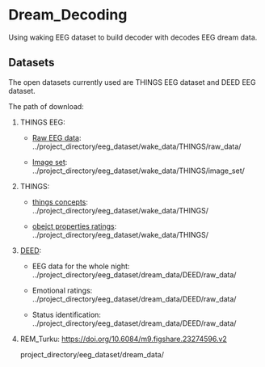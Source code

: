 # Dream_Decoding
Using waking EEG dataset to build decoder with decodes EEG dream data. 

## Datasets
The open datasets currently used are THINGS EEG dataset and DEED EEG dataset. 

The path of download:

1. THINGS EEG: 
   
   * [Raw EEG data](https://osf.io/crxs4/): ../project_directory/eeg_dataset/wake_data/THINGS/raw_data/

   * [Image set](https://osf.io/y63gw/): ../project_directory/eeg_dataset/wake_data/THINGS/image_set/

2. THINGS: 

   * [things concepts](https://osf.io/jum2f/): ../project_directory/eeg_dataset/wake_data/THINGS/

   * [obejct properties ratings](https://osf.io/3kwn2): ../project_directory/eeg_dataset/wake_data/THINGS/
   
3. [DEED](http://www.deeddataset.com/#/download):

   * EEG data for the whole night: ../project_directory/eeg_dataset/dream_data/DEED/raw_data/

   * Emotional ratings: ../project_directory/eeg_dataset/dream_data/DEED/raw_data/

   * Status identification: ../project_directory/eeg_dataset/dream_data/DEED/raw_data/

4. REM_Turku: https://doi.org/10.6084/m9.figshare.23274596.v2

   project_directory/eeg_dataset/dream_data/